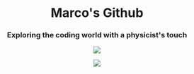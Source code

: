 <h1 align="center">Marco's Github</h1>
<h3 align="center">Exploring the coding world with a physicist's touch</h3>

<!--[![Top Langs](https://github-readme-stats.vercel.app/api/top-langs/?username=markort147&layout=compact)](https://github.com/anuraghazra/github-readme-stats)-->

<p align="center">
  <a href="https://www.flickr.com/photos/nasawebbtelescope/albums">
    <img src="https://media.licdn.com/dms/image/C5616AQFyv6aMr2mJ1A/profile-displaybackgroundimage-shrink_350_1400/0/1537436187534?e=1689206400&v=beta&t=Vvm7DGAnRfKUVp7yoKSkSAdds7S9yim9RHP3NdyrJu8"/>
  </a>
</p>

<p align="center">  
  <a href="https://github.com/anuraghazra/github-readme-stats">
    <picture>
      <source
        srcset="https://github-readme-stats.vercel.app/api?username=markort147&show_icons=true&theme=vue-dark"
        media="(prefers-color-scheme: dark)"
      />
      <source
        srcset="https://github-readme-stats.vercel.app/api?username=markort147&show_icons=true&theme=vue"
        media="(prefers-color-scheme: light), (prefers-color-scheme: no-preference)"
      />
      <img src="https://github-readme-stats.vercel.app/api?username=markort147&show_icons=true"/>
    </picture>  
  </a>
</p>


<!--
**markort147/markort147** is a ✨ _special_ ✨ repository because its `README.md` (this file) appears on your GitHub profile.

Here are some ideas to get you started:

- 🔭 I’m currently working on ...
- 🌱 I’m currently learning ...
- 👯 I’m looking to collaborate on ...
- 🤔 I’m looking for help with ...
- 💬 Ask me about ...
- 📫 How to reach me: ...
- 😄 Pronouns: ...
- ⚡ Fun fact: ...
-->
